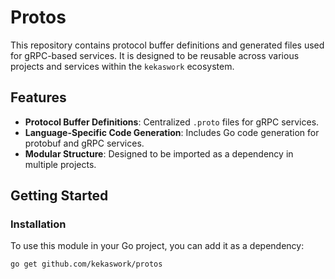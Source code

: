 # Protos

This repository contains protocol buffer definitions and generated files used for gRPC-based services. It is designed to be reusable across various projects and services within the `kekaswork` ecosystem.

## Features

- **Protocol Buffer Definitions**: Centralized `.proto` files for gRPC services.
- **Language-Specific Code Generation**: Includes Go code generation for protobuf and gRPC services.
- **Modular Structure**: Designed to be imported as a dependency in multiple projects.

## Getting Started

### Installation

To use this module in your Go project, you can add it as a dependency:

```bash
go get github.com/kekaswork/protos
```